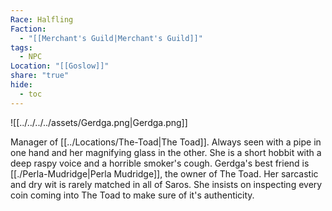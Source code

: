 ```yaml
---
Race: Halfling
Faction:
  - "[[Merchant's Guild|Merchant's Guild]]"
tags:
  - NPC
Location: "[[Goslow]]"
share: "true"
hide:
  - toc
---
```

  
 ![[../../../../assets/Gerdga.png|Gerdga.png]]

Manager of [[../Locations/The-Toad|The Toad]]. Always seen with a pipe in one hand and her magnifying glass in the other. She is a short hobbit with a deep raspy voice and a horrible smoker's cough. Gerdga's best friend is [[./Perla-Mudridge|Perla Mudridge]], the owner of The Toad. Her sarcastic and dry wit is rarely matched in all of Saros. She insists on inspecting every coin coming into The Toad to make sure of it's authenticity.